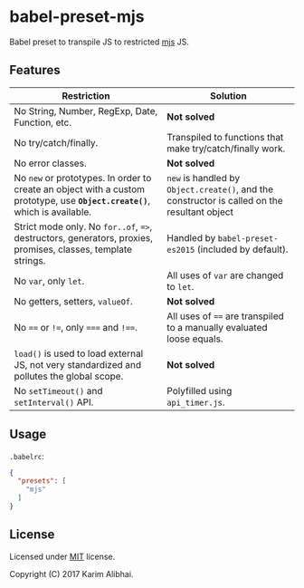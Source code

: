 # babel-preset-mjs

Babel preset to transpile JS to restricted
[mjs](https://github.com/cesanta/mjs) JS.

## Features

| Restriction | Solution |
| ----------- | -------- |
| No String, Number, RegExp, Date, Function, etc. | **Not solved** |
| No try/catch/finally. | Transpiled to functions that make try/catch/finally work. |
| No error classes. | **Not solved** |
| No `new` or prototypes. In order to create an object with a custom prototype, use **`Object.create()`**, which is available. | `new` is handled by `Object.create()`, and the constructor is called on the resultant object |
| Strict mode only. No `for..of`, `=>`, destructors, generators, proxies, promises, classes, template strings. | Handled by `babel-preset-es2015` (included by default). |
| No `var`, only `let`. | All uses of `var` are changed to `let`. |
| No getters, setters, `valueOf`. | **Not solved** |
| No `==` or `!=`, only `===` and `!==`. | All uses of `==` are transpiled to a manually evaluated loose equals.  |
| `load()` is used to load external JS, not very standardized and pollutes the global scope. | **Not solved** |
| No `setTimeout()` and `setInterval()` API. | Polyfilled using `api_timer.js`. |

## Usage

`.babelrc`:

```json
{
  "presets": [
    "mjs"
  ]
}
```

## License

Licensed under [MIT](LICENSED.md) license.

Copyright (C) 2017 Karim Alibhai.